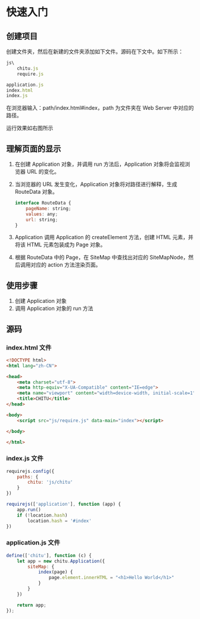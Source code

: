 # 快速入门

<div class="device"></div>

## 创建项目

创建文件夹，然后在新建的文件夹添加如下文件。源码在下文中。如下所示：

```js
js\
    chitu.js
    require.js

application.js
index.html
index.js
```

在浏览器输入：path/index.html#index，path 为文件夹在 Web Server 中对应的路径。

运行效果如右图所示

## 理解页面的显示

1. 在创建 Application 对象，并调用 run 方法后，Application 对象将会监视浏览器 URL 的变化。
1. 当浏览器的 URL 发生变化，Application 对象将对路径进行解释，生成 RouteData 对象。

    ```js
    interface RouteData {
        pageName: string;
        values: any;
        url: string;
    }
    ```
1. Application 调用 Application 的 createElement 方法，创建 HTML 元素，并将该 HTML 元素包装成为 Page 对象。
1. 根据 RouteData 中的 Page，在 SiteMap 中查找出对应的 SiteMapNode，然后调用对应的 action 方法渲染页面。

## 使用步骤

1. 创建 Application 对象
1. 调用 Application 对象的 run 方法

## 源码

### index.html 文件

```html
<!DOCTYPE html>
<html lang="zh-CN">

<head>
    <meta charset="utf-8">
    <meta http-equiv="X-UA-Compatible" content="IE=edge">
    <meta name="viewport" content="width=device-width, initial-scale=1">
    <title>CHITU</title>
</head>

<body>
    <script src="js/require.js" data-main="index"></script>

</body>

</html>
```

### index.js 文件

```js
requirejs.config({
    paths: {
        chitu: 'js/chitu'
    }
})

requirejs(['application'], function (app) {
    app.run()
    if (!location.hash)
        location.hash = '#index'
})
```

### application.js 文件

```js
define(['chitu'], function (c) {
    let app = new chitu.Application({
        siteMap: {
            index(page) {
                page.element.innerHTML = "<h1>Hello World</h1>"
            }
        }
    })

    return app;
});
```
